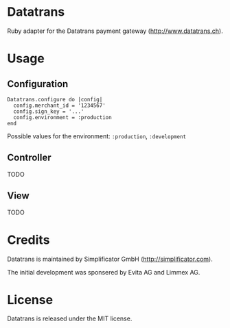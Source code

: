 Datatrans
=========

Ruby adapter for the Datatrans payment gateway (http://www.datatrans.ch).

Usage
=====

Configuration
-------------

    Datatrans.configure do |config|
      config.merchant_id = '1234567'
      config.sign_key = '...'
      config.environment = :production
    end

Possible values for the environment: `:production`, `:development`

Controller
----------

TODO

View
----

TODO

Credits
=======

Datatrans is maintained by Simplificator GmbH (http://simplificator.com).

The initial development was sponsered by Evita AG and Limmex AG.

License
=======

Datatrans is released under the MIT license.
